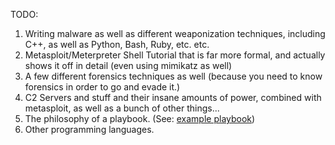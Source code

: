 TODO:

1. Writing malware as well as different weaponization techniques, including C++, as well as Python, Bash, Ruby, etc. etc.
2. Metasploit/Meterpreter Shell Tutorial that is far more formal, and actually shows it off in detail (even using mimikatz as well) 
3. A few different forensics techniques as well (because you need to know forensics in order to go and evade it.)
4. C2 Servers and stuff and their insane amounts of power, combined with metasploit, as well as a bunch of other things...
5. The philosophy of a playbook. (See: [example playbook](https://github.com/0xsyr0/Red-Team-Playbooks/blob/master/1-Reconnaissance/1-Reconnaissance.md))
6. Other programming languages.
